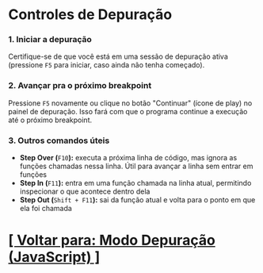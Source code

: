 # Controles de Depuração

### 1. Iniciar a depuração

Certifique-se de que você está em uma sessão de depuração ativa (pressione `F5` para iniciar, caso ainda não tenha começado).

### 2. Avançar pra o próximo breakpoint

Pressione `F5` novamente ou clique no botão "Continuar" (ícone de play) no painel de depuração. Isso fará com que o programa continue a execução até o próximo breakpoint.

### 3. Outros comandos úteis

- **Step Over (**`F10`**):** executa a próxima linha de código, mas ignora as funções chamadas nessa linha. Útil para avançar a linha sem entrar em funções
- **Step In (**`F11`**):** entra em uma função chamada na linha atual, permitindo inspecionar o que acontece dentro dela
- **Step Out (**`Shift + F11`**):** sai da função atual e volta para o ponto em que ela foi chamada

# [[ Voltar para: Modo Depuração (JavaScript) ]](./1-modo-depuração-javascript.md)